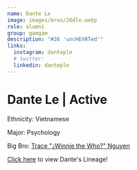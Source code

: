 ```yaml
---
name: Dante Le
image: images/bros/26dle.webp
role: alumni
group: gamgam
description: "#26 'uncHEΛRTed'"
links:
  instagram: danteple
  # twitter: 
  linkedin: danteple
---
```


# Dante Le | Active
Ethnicity: Vietnamese

Major: Psychology

Big Bro: [Trace "¿Winnie the Who?" Nguyen](07tnguyen)

[Click here](/ujis/) to view Dante's Lineage!